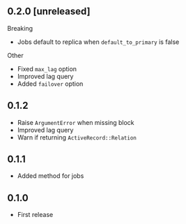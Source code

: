 ## 0.2.0 [unreleased]

Breaking

- Jobs default to replica when `default_to_primary` is false

Other

- Fixed `max_lag` option
- Improved lag query
- Added `failover` option

## 0.1.2

- Raise `ArgumentError` when missing block
- Improved lag query
- Warn if returning `ActiveRecord::Relation`

## 0.1.1

- Added method for jobs

## 0.1.0

- First release
